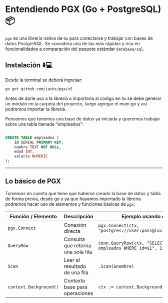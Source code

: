 # Entendiendo PGX (Go + PostgreSQL) 📦

`pgx` es una librería nativa de `Go` para conectarse y trabajar con bases de datos PostgreSQL. Se considera una de las más rápidas y rica en funcionalidades a comparación del paquete estándar `database/sql`.

## Instalación ⬇️💻

Desde la terminal se deberá ingresar:

`go get github.com/jackc/pgx/v5
`

Antes de darle uso a la librería o importarla al código en `Go` se debe generar un módulo en la carpeta del proyecto, luego agregar el main.go y así podremos importar la librería.


Pensemos que tenemos una base de datos ya iniciada y queremos trabajar sobre una tabla llamada "empleados":

```sql

CREATE TABLE empleados (
    id SERIAL PRIMARY KEY,
    nombre TEXT NOT NULL,
    edad INT,
    salario NUMERIC
);
```

***

## Lo básico de PGX

Tomemos en cuenta que tiene que haberse creado la base de datos y tabla de forma previa, desde go y ya que hayamos importado la librería podremos hacer uso de elementos y funciones básicas de `pgx`:

| Función / Elemento     | Descripción                        | Ejemplo usando `empleados`                                          |
| ---------------------- | ---------------------------------- | ------------------------------------------------------------------- |
| `pgx.Connect`          | Conexión directa                   | `pgx.Connect(ctx, "postgres://user:pass@localhost/plantilla")`      |
| `QueryRow`             | Consulta que retorna una sola fila | `conn.QueryRow(ctx, "SELECT nombre FROM empleados WHERE id=$1", 1)` |
| `Scan`                 | Leer el resultado de una fila      | `.Scan(&nombre)`                                                    |
| `context.Background()` | Contexto base para operaciones     | `ctx := context.Background()`                                       |

